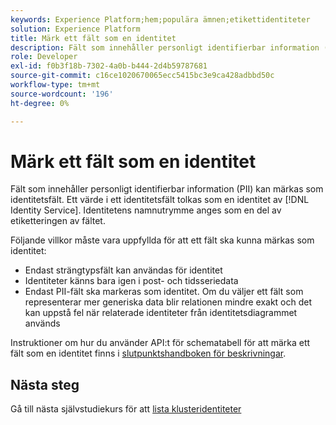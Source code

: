 ```yaml
---
keywords: Experience Platform;hem;populära ämnen;etikettidentiteter
solution: Experience Platform
title: Märk ett fält som en identitet
description: Fält som innehåller personligt identifierbar information (PII) kan märkas som identitetsfält. Ett värde som anges i ett identitetsfält tolkas som en identitet av identitetstjänsten. Identitetens namnutrymme anges som en del av etiketteringen av fältet.
role: Developer
exl-id: f0b3f18b-7302-4a0b-b444-2d4b59787681
source-git-commit: c16ce1020670065ecc5415bc3e9ca428adbbd50c
workflow-type: tm+mt
source-wordcount: '196'
ht-degree: 0%

---
```


# Märk ett fält som en identitet

Fält som innehåller personligt identifierbar information (PII) kan märkas som identitetsfält. Ett värde i ett identitetsfält tolkas som en identitet av [!DNL Identity Service]. Identitetens namnutrymme anges som en del av etiketteringen av fältet.

Följande villkor måste vara uppfyllda för att ett fält ska kunna märkas som identitet:

- Endast strängtypsfält kan användas för identitet
- Identiteter känns bara igen i post- och tidsseriedata
- Endast PII-fält ska markeras som identitet. Om du väljer ett fält som representerar mer generiska data blir relationen mindre exakt och det kan uppstå fel när relaterade identiteter från identitetsdiagrammet används

Instruktioner om hur du använder API:t för schematabell för att märka ett fält som en identitet finns i [slutpunktshandboken för beskrivningar](../../xdm/api/descriptors.md#create).

## Nästa steg

Gå till nästa självstudiekurs för att [lista klusteridentiteter](./list-cluster-identites.md)

